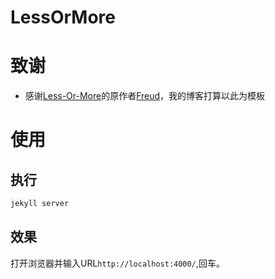 # LessOrMore


致谢
====================================
+ 感谢[Less-Or-More](http://jekyllthemes.org/themes/Less-Or-More/)的原作者[Freud](http://www.hifreud.com/)，我的博客打算以此为模板


使用
====================================

执行
------------------------------------

``` bash
jekyll server
```


效果
------------------------------------
打开浏览器并输入URL`http://localhost:4000/`,回车。
